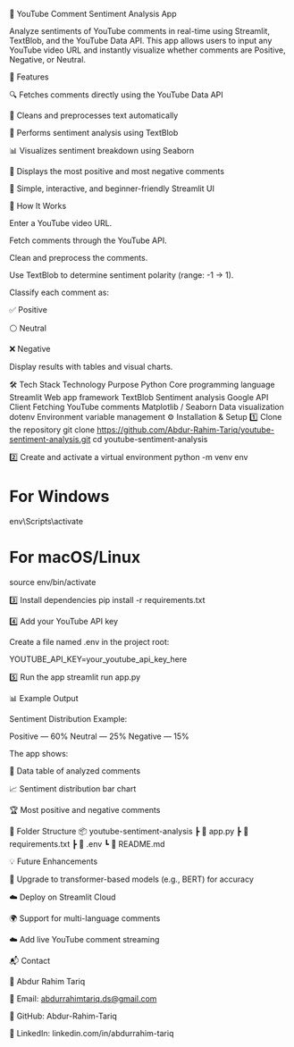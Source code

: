🎥 YouTube Comment Sentiment Analysis App

Analyze sentiments of YouTube comments in real-time using Streamlit, TextBlob, and the YouTube Data API.
This app allows users to input any YouTube video URL and instantly visualize whether comments are Positive, Negative, or Neutral.

🚀 Features

🔍 Fetches comments directly using the YouTube Data API

🧹 Cleans and preprocesses text automatically

🧠 Performs sentiment analysis using TextBlob

📊 Visualizes sentiment breakdown using Seaborn

💬 Displays the most positive and most negative comments

🎨 Simple, interactive, and beginner-friendly Streamlit UI

🧠 How It Works

Enter a YouTube video URL.

Fetch comments through the YouTube API.

Clean and preprocess the comments.

Use TextBlob to determine sentiment polarity (range: -1 → 1).

Classify each comment as:

✅ Positive

⚪ Neutral

❌ Negative

Display results with tables and visual charts.

🛠️ Tech Stack
Technology	Purpose
Python	Core programming language
Streamlit	Web app framework
TextBlob	Sentiment analysis
Google API Client	Fetching YouTube comments
Matplotlib / Seaborn	Data visualization
dotenv	Environment variable management
⚙️ Installation & Setup
1️⃣ Clone the repository
git clone https://github.com/Abdur-Rahim-Tariq/youtube-sentiment-analysis.git
cd youtube-sentiment-analysis

2️⃣ Create and activate a virtual environment
python -m venv env
# For Windows
env\Scripts\activate
# For macOS/Linux
source env/bin/activate

3️⃣ Install dependencies
pip install -r requirements.txt

4️⃣ Add your YouTube API key

Create a file named .env in the project root:

YOUTUBE_API_KEY=your_youtube_api_key_here

5️⃣ Run the app
streamlit run app.py

📊 Example Output

Sentiment Distribution Example:

Positive — 60%
Neutral — 25%
Negative — 15%


The app shows:

🧩 Data table of analyzed comments

📈 Sentiment distribution bar chart

🏆 Most positive and negative comments

🧰 Folder Structure
📦 youtube-sentiment-analysis
 ┣ 📜 app.py
 ┣ 📜 requirements.txt
 ┣ 📜 .env
 ┗ 📜 README.md

💡 Future Enhancements

🤖 Upgrade to transformer-based models (e.g., BERT) for accuracy

☁️ Deploy on Streamlit Cloud

🌍 Support for multi-language comments

☁️ Add live YouTube comment streaming

📬 Contact

👤 Abdur Rahim Tariq

📧 Email: abdurrahimtariq.ds@gmail.com

🐙 GitHub: Abdur-Rahim-Tariq

💼 LinkedIn: linkedin.com/in/abdurrahim-tariq